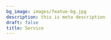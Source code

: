 ```yaml
---
bg_image: images/featue-bg.jpg
description: this is meta description
draft: false
title: Service
---
```

